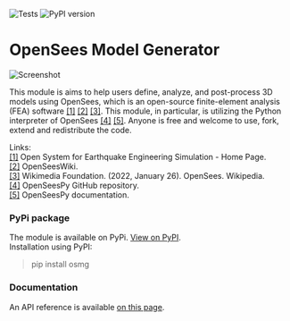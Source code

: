 ![Tests](https://github.com/ioannis-vm/OpenSees_Model_Generator/actions/workflows/test_and_deploy.yml/badge.svg)
![PyPI version](https://badge.fury.io/py/osmg.svg)

# OpenSees Model Generator

![Screenshot](/img/teaser_image.png)

This module is aims to help users define, analyze, and post-process 3D models using OpenSees, which is an open-source finite-element analysis (FEA) software [\[1\]](https://opensees.berkeley.edu/) [\[2\]](https://opensees.berkeley.edu/wiki/index.php/Main_Page) [\[3\]](https://en.wikipedia.org/wiki/OpenSees). This module, in particular, is utilizing the Python interpreter of OpenSees [\[4\]](https://github.com/zhuminjie/OpenSeesPy) [\[5\]](https://openseespydoc.readthedocs.io/en/latest/). Anyone is free and welcome to use, fork, extend and redistribute the code.

Links:  
[\[1\]](https://opensees.berkeley.edu/) Open System for Earthquake Engineering Simulation - Home Page.  
[\[2\]](https://opensees.berkeley.edu/wiki/index.php/Main_Page) OpenSeesWiki.  
[\[3\]](https://en.wikipedia.org/wiki/OpenSees) Wikimedia Foundation. (2022, January 26). OpenSees. Wikipedia.  
[\[4\]](https://github.com/zhuminjie/OpenSeesPy) OpenSeesPy GitHub repository.  
[\[5\]](https://openseespydoc.readthedocs.io/en/latest/) OpenSeesPy documentation.  

### PyPi package

The module is available on PyPi. [View on PyPI](https://pypi.org/project/osmg/).  
Installation using PyPI:
> pip install osmg

### Documentation

An API reference is available [on this page](https://ioannis-vm.github.io/OpenSees_Model_Generator/).
